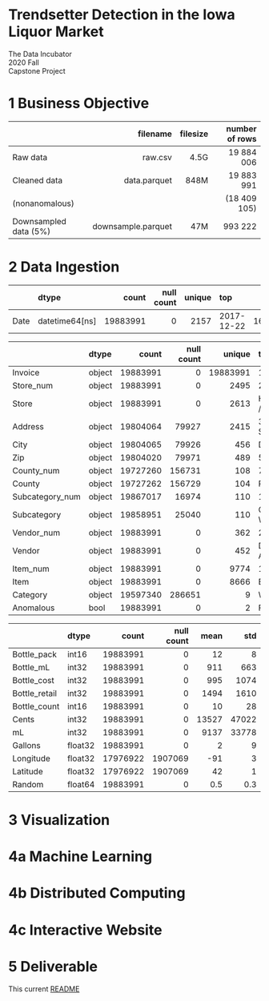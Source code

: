 # Trendsetter Detection in the Iowa Liquor Market

The Data Incubator  
2020 Fall  
Capstone Project

# 1 Business Objective

|                       | filename           | filesize | number of rows |
|:----------------------|-------------------:|---------:|---------------:|
| Raw data              |            raw.csv |     4.5G |       19 884 006 |
| Cleaned data          |       data.parquet |     848M |       19 883 991 |
| (nonanomalous)        |                    |          |       (18 409 105) |
| Downsampled data (5%) | downsample.parquet |      47M |         993 222 |

# 2 Data Ingestion

|      | dtype          |    count |   null count |   unique | top                 |   freq | first               | last                |
|:-----|:---------------|---------:|-------------:|---------:|:--------------------|-------:|:--------------------|:--------------------|
| Date | datetime64[ns] | 19883991 |            0 |     2157 | 2017-12-22 |  16674 | 2012-01-03 | 2020-10-30 |

|                 | dtype   |    count |   null count |   unique | top                          |     freq |
|:----------------|:--------|---------:|-------------:|---------:|:-----------------------------|---------:|
| Invoice         | object  | 19883991 |            0 | 19883991 | 128404200011                 |        1 |
| Store_num       | object  | 19883991 |            0 |     2495 | 2633                         |   169816 |
| Store           | object  | 19883991 |            0 |     2613 | Hy-Vee #3 / Bdi / Des Moines |   169816 |
| Address         | object  | 19804064 |        79927 |     2415 | 3221 Se 14Th St              |   231054 |
| City            | object  | 19804065 |        79926 |      456 | Des Moines                   |  1730907 |
| Zip             | object  | 19804020 |        79971 |      489 | 50010                        |   491093 |
| County_num      | object  | 19727260 |       156731 |      108 | 77                           |  3622703 |
| County          | object  | 19727262 |       156729 |      104 | Polk                         |  3622703 |
| Subcategory_num | object  | 19867017 |        16974 |      110 | 1012100                      |  1916720 |
| Subcategory     | object  | 19858951 |        25040 |      110 | Canadian Whiskies            |  1916720 |
| Vendor_num      | object  | 19883991 |            0 |      362 | 260                          |  3356016 |
| Vendor          | object  | 19883991 |            0 |      452 | Diageo Americas              |  3356016 |
| Item_num        | object  | 19883991 |            0 |     9774 | 11788                        |   200245 |
| Item            | object  | 19883991 |            0 |     8666 | Black Velvet                 |   515736 |
| Category        | object  | 19597340 |       286651 |        9 | Whiskey                      |  5394096 |
| Anomalous       | bool    | 19883991 |            0 |        2 | False                        | 18409105 |

|               | dtype   |    count |   null count |   mean |   std |   min |   0.01% |   99.99% |      max |
|:--------------|:--------|---------:|-------------:|-------:|------:|------:|--------:|---------:|---------:|
| Bottle_pack   | int16   | 19883991 |            0 |     12 |     8 |     1 |       1 |       48 |      336 |
| Bottle_mL     | int32   | 19883991 |            0 |    911 |   663 |     0 |      50 |     3600 |   378000 |
| Bottle_cost   | int32   | 19883991 |            0 |    995 |  1074 |     0 |       0 |    14525 |   768000 |
| Bottle_retail | int32   | 19883991 |            0 |   1494 |  1610 |     0 |       0 |    21788 |  1152000 |
| Bottle_count  | int16   | 19883991 |            0 |     10 |    28 |     0 |       1 |      804 |    15000 |
| Cents         | int32   | 19883991 |            0 |  13527 | 47022 |     0 |       0 |  1620000 | 27955728 |
| mL            | int32   | 19883991 |            0 |   9137 | 33778 |     0 |      50 |  1050000 | 15000000 |
| Gallons       | float32 | 19883991 |            0 |      2 |     9 |     0 |       0 |      277 |     3963 |
| Longitude     | float32 | 17976922 |      1907069 |    -91 |     3 |  -105 |     -97 |      -90 |      -74 |
| Latitude      | float32 | 17976922 |      1907069 |     42 |     1 |    39 |      40 |       43 |       45 |
| Random | float64 | 19883991 |            0 |    0.5 |   0.3 |   0 |     0 |      1 |   1 |

# 3 Visualization

# 4a Machine Learning

# 4b Distributed Computing

# 4c Interactive Website

# 5 Deliverable
This current [README](README.md)
